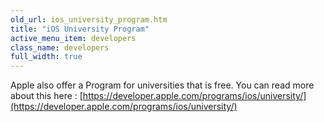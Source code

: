 ```yaml
---
old_url: ios_university_program.htm
title: "iOS University Program"
active_menu_item: developers
class_name: developers
full_width: true
---
```



Apple also offer a Program for universities that is free. You can read more about this here : [https://developer.apple.com/programs/ios/university/](https://developer.apple.com/programs/ios/university/)

